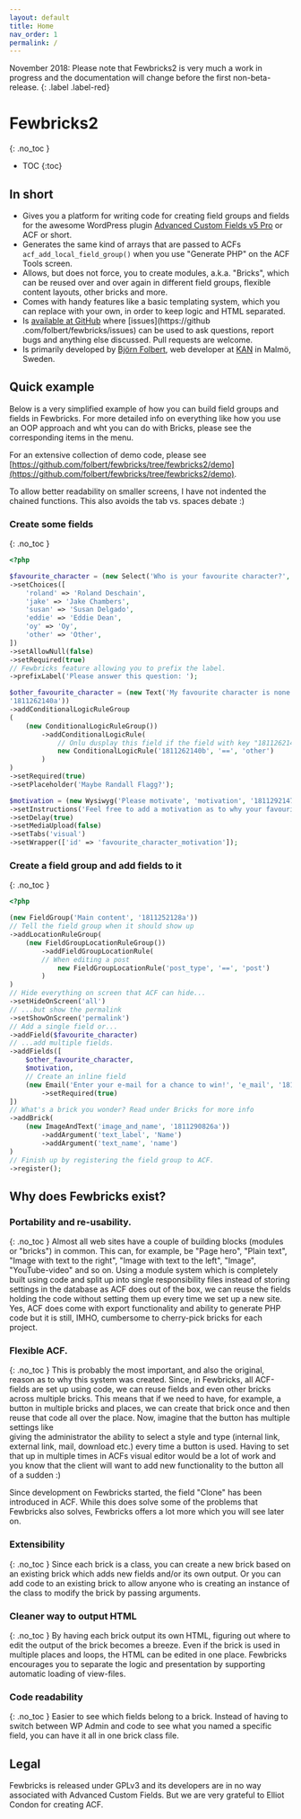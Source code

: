 ```yaml
---
layout: default
title: Home 
nav_order: 1
permalink: /
---
```


November 2018: Please note that Fewbricks2 is very much a work in progress and the documentation will change before the 
first non-beta-release.
{: .label .label-red}

# Fewbricks2
{: .no_toc }

- TOC
{:toc}

## In short
- Gives you a platform for writing code for creating field groups and fields for the awesome WordPress plugin [Advanced 
Custom Fields 
v5 Pro](http://www.advancedcustomfields.com/) or ACF or short.
- Generates the same kind of arrays that are passed to ACFs `acf_add_local_field_group()` when you use "Generate PHP"
 on the ACF Tools screen.
- Allows, but does not force, you to create modules, a.k.a. "Bricks", which can be reused over and over again in 
different field groups, flexible content layouts, other bricks and more.
- Comes with handy features like a basic templating system, which you can replace with your own, in order to keep 
logic and HTML separated.
- Is [available at GitHub](https://github.com/folbert/fewbricks) where [issues](https://github
.com/folbert/fewbricks/issues) can be used to ask questions, report bugs and anything else discussed. Pull requests are welcome.
- Is primarily developed by [Björn Folbert](https://folbert.com), web developer at [KAN](https://kan.se) in Malmö, 
Sweden.

## Quick example
Below is a very simplified example of how you can build field groups and fields in Fewbricks. For more detailed info on 
everything like how you use an OOP approach and wht you can do with Bricks, please see the corresponding items in the 
menu.

For an extensive collection of demo code, please see
[https://github.com/folbert/fewbricks/tree/fewbricks2/demo](https://github.com/folbert/fewbricks/tree/fewbricks2/demo).

To allow better readability on smaller screens, I have not indented the chained functions. This also avoids the tab 
vs. spaces debate :)

### Create some fields
{: .no_toc }

```php
<?php

$favourite_character = (new Select('Who is your favourite character?', 'favourite_character', '1811262140b'))
->setChoices([
    'roland' => 'Roland Deschain',
    'jake' => 'Jake Chambers',
    'susan' => 'Susan Delgado',
    'eddie' => 'Eddie Dean',
    'oy' => 'Oy',
    'other' => 'Other',
])
->setAllowNull(false)
->setRequired(true)
// Fewbricks feature allowing you to prefix the label.
->prefixLabel('Please answer this question: ');

$other_favourite_character = (new Text('My favourite character is none of the above but:', 'other_favourite_character',
'1811262140a'))
->addConditionalLogicRuleGroup
(
    (new ConditionalLogicRuleGroup())
        ->addConditionalLogicRule(
            // Onlu dusplay this field if the field with key "1811262140b" is set to "other".
            new ConditionalLogicRule('1811262140b', '==', 'other')
        )
)
->setRequired(true)
->setPlaceholder('Maybe Randall Flagg?');

$motivation = (new Wysiwyg('Please motivate', 'motivation', '1811292147a'))
->setInstructions('Feel free to add a motivation as to why your favourite characters is the one you stated above.')
->setDelay(true)
->setMediaUpload(false)
->setTabs('visual')
->setWrapper(['id' => 'favourite_character_motivation']);
```

### Create a field group and add fields to it
{: .no_toc }

```php
<?php

(new FieldGroup('Main content', '1811252128a'))
// Tell the field group when it should show up
->addLocationRuleGroup(
    (new FieldGroupLocationRuleGroup())
        ->addFieldGroupLocationRule(
        // When editing a post
            new FieldGroupLocationRule('post_type', '==', 'post')
        )
)
// Hide everything on screen that ACF can hide...
->setHideOnScreen('all')
// ...but show the permalink
->setShowOnScreen('permalink')
// Add a single field or...
->addField($favourite_character)
// ...add multiple fields.
->addFields([
    $other_favourite_character,
    $motivation,
    // Create an inline field
    (new Email('Enter your e-mail for a chance to win!', 'e_mail', '1811281100a'))
        ->setRequired(true)
])
// What's a brick you wonder? Read under Bricks for more info
->addBrick(
    (new ImageAndText('image_and_name', '1811290826a'))
        ->addArgument('text_label', 'Name')
        ->addArgument('text_name', 'name')
)
// Finish up by registering the field group to ACF.
->register();

```

## Why does Fewbricks exist?
 
### Portability and re-usability.
{: .no_toc }
Almost all web sites have a couple of building blocks (modules or "bricks") in common. This can, for example, be 
"Page hero", "Plain text", "Image with text to the right", "Image with text to the left", "Image", "YouTube-video"
and so on. Using a module system which is completely built using code and split up into single responsibility files
instead of storing settings in the database as ACF does out of the box, we can reuse the fields holding the code
without setting them up every time we set up a new site. Yes, ACF does come with export functionality and ability to
generate PHP code but it is still, IMHO, cumbersome to cherry-pick bricks for each project.
 
### Flexible ACF.
{: .no_toc }
This is probably the most important, and also the original, reason as to why this system was created. 
Since, in Fewbricks, all ACF-fields are set up using code, we can reuse fields and even other bricks across multiple 
bricks. This means that if we need to have, for example, a button in multiple bricks and places, we can create that 
brick once and then reuse that code all over the place. Now, imagine that the button has multiple settings like  
giving the administrator the ability to select a style and type (internal link, external link, mail, 
download etc.) every time a button is used. Having to set that up in multiple times in ACFs visual editor would be a 
lot of work and you know that the client will want to add new functionality to the button all of a sudden :)

Since development on Fewbricks started, the field "Clone" has been introduced in ACF. While this does solve some of 
the problems that Fewbricks also solves, Fewbricks offers a lot more which you will see later on.

### Extensibility
{: .no_toc }
Since each brick is a class, you can create a new brick based on an existing brick which adds new 
fields and/or its own output. Or you can add code to an existing brick to allow anyone who is creating an instance of
 the class to modify the brick by passing arguments.

### Cleaner way to output HTML
{: .no_toc }
By having each brick output its own HTML, figuring out where to edit the output of the brick becomes a breeze. Even if
 the brick is used in multiple places and loops, the HTML can be edited in one place. Fewbricks encourages you to 
 separate the logic and presentation by supporting automatic loading of view-files.

### Code readability
{: .no_toc }
Easier to see which fields belong to a brick. Instead of having to switch between WP Admin and code to see what you 
named a specific field, you can have it all in one brick class file.

## Legal
Fewbricks is released under GPLv3 and its developers are in no way associated with Advanced Custom Fields. But we are
very grateful to Elliot Condon for creating ACF.
